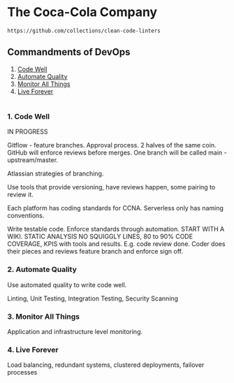 # The Coca-Cola Company

    https://github.com/collections/clean-code-linters

## Commandments of DevOps

1. [ Code Well ](#codeWell)
2. [ Automate Quality ](#automateQuality)
3. [ Monitor All Things ](#monitorAllThings)
4. [ Live Forever ](#liveForever)

# <a id="codeWell"></a>
### 1. Code Well

IN PROGRESS

Gitflow - feature branches.  Approval process.  2 halves of the same coin.  GitHub will enforce reviews before merges.  One branch will be called main - upstream/master.  

Atlassian strategies of branching.

Use tools that provide versioning, have reviews happen, some pairing to review it.

Each platform has coding standards for CCNA.  Serverless only has naming conventions.

Write testable code. Enforce standards through automation. START WITH A WIKI.  STATIC ANALYSIS NO SQUIGGLY LINES, 80 to 90% CODE COVERAGE, KPIS with tools and results.  E.g. code review done.  Coder does their pieces and reviews feature branch and enforce sign off.

<a id="automateQuality"></a>
### 2. Automate Quality

Use automated quality to write code well.

Linting, Unit Testing, Integration Testing, Security Scanning

<a id="monitorAllThings"></a>
### 3. Monitor All Things

Application and infrastructure level monitoring.

<a id="liveForever"></a>
### 4. Live Forever

Load balancing, redundant systems, clustered deployments, failover processes


